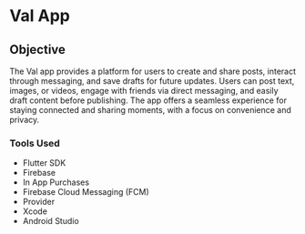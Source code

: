 # Val App

## Objective

The Val app provides a platform for users to create and share posts, interact through messaging, and save drafts for future updates. Users can post text, images, or videos, engage with friends via direct messaging, and easily draft content before publishing. The app offers a seamless experience for staying connected and sharing moments, with a focus on convenience and privacy.

### Tools Used

- Flutter SDK
- Firebase
- In App Purchases
- Firebase Cloud Messaging (FCM)
- Provider
- Xcode
- Android Studio
